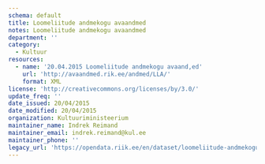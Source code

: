 ```yaml
---
schema: default
title: Loomeliitude andmekogu avaandmed
notes: Loomeliitude andmekogu avaandmed
department: ''
category:
  - Kultuur
resources:
  - name: '20.04.2015 Loomeliitude andmekogu avaand,ed'
    url: 'http://avaandmed.rik.ee/andmed/LLA/'
    format: XML
license: 'http://creativecommons.org/licenses/by/3.0/'
update_freq: ''
date_issued: 20/04/2015
date_modified: 20/04/2015
organization: Kultuuriministeerium
maintainer_name: Indrek Reimand
maintainer_email: indrek.reimand@kul.ee
maintainer_phone: ''
legacy_url: 'https://opendata.riik.ee/en/dataset/loomeliitude-andmekogu-avaandmed'
---
```


